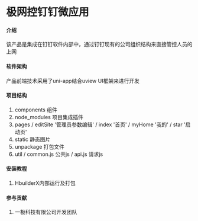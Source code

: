 # 极网控钉钉微应用

#### 介绍

该产品是集成在钉钉软件内部中，通过钉钉现有的公司组织结构来直接管控人员的上网

#### 软件架构

产品前端技术采用了uni-app结合uview UI框架来进行开发


#### 项目结构

1.  components 组件
2.  node_modules 项目集成插件 
3.  pages / editSite '管理员参数编辑' / index '首页'  / myHome '我的'  /  star '启动页'
4.  static 静态图片
5.  unpackage  打包文件
6.  util / common.js 公共js / api.js 请求js


#### 安装教程

1.  HbuilderX内部运行及打包

#### 参与贡献

1.  一极科技有限公司开发团队

